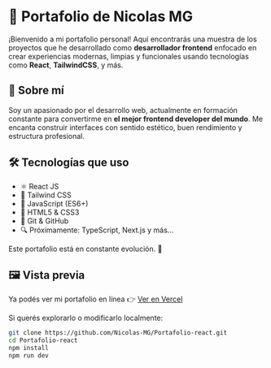 # 🚀 Portafolio de Nicolas MG

¡Bienvenido a mi portafolio personal! Aquí encontrarás una muestra de los proyectos que he desarrollado como **desarrollador frontend** enfocado en crear experiencias modernas, limpias y funcionales usando tecnologías como **React**, **TailwindCSS**, y más.

## 🧠 Sobre mí

Soy un apasionado por el desarrollo web, actualmente en formación constante para convertirme en **el mejor frontend developer del mundo**. Me encanta construir interfaces con sentido estético, buen rendimiento y estructura profesional.

## 🛠️ Tecnologías que uso

- ⚛️ React JS
- 🎨 Tailwind CSS
- 🧩 JavaScript (ES6+)
- 🧱 HTML5 & CSS3
- 🧠 Git & GitHub
- 🔍 Próximamente: TypeScript, Next.js y más...

Este portafolio está en constante evolución. 🚧

## 🖼️ Vista previa

Ya podés ver mi portafolio en línea 👉  [Ver en Vercel](https://portafolio-react-sage.vercel.app/)

Si querés explorarlo o modificarlo localmente:

```bash
git clone https://github.com/Nicolas-MG/Portafolio-react.git
cd Portafolio-react
npm install
npm run dev
